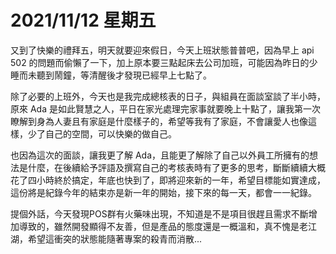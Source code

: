# 2021/11/12 星期五

又到了快樂的禮拜五，明天就要迎來假日，今天上班狀態普普吧，因為早上 api 502 的問題而偷懶了一下，加上原本要三點起床去公司加班，可能因為昨日的少睡而未聽到鬧鐘，等清醒後才發現已經早上七點了。

除了必要的上班外，今天也是我完成總核表的日子，與組員在面談室談了半小時，原來 Ada 是如此賢慧之人，平日在家光處理完家事就要晚上十點了，讓我第一次瞭解到身為人妻且有家庭是什麼樣子的，希望等我有了家庭，不會讓愛人也像這樣，少了自己的空間，可以快樂的做自己。

也因為這次的面談，讓我更了解 Ada，且能更了解除了自己以外員工所擁有的想法是什麼，在後續給予評語及撰寫自己的考核表時有了更多的思考，斷斷續續大概花了四小時終於搞定，年底也快到了，即將迎來新的一年，希望目標能如實達成，這份將是紀錄今年的結束亦是新一年的開始，接下來的每一天，都會一一紀錄。

提個外話，今天發現POS群有火藥味出現，不知道是不是項目很趕且需求不斷增加導致的，雖然開發顯得不友善，但是產品的態度還是一概溫和，真不愧是老江湖，希望這衝突的狀態能隨著專案的殺青而消散...